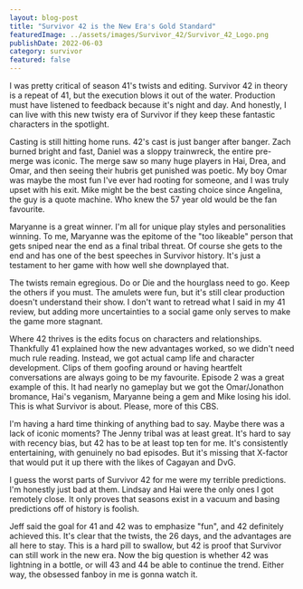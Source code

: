 ```yaml
---
layout: blog-post
title: "Survivor 42 is the New Era's Gold Standard"
featuredImage: ../assets/images/Survivor_42/Survivor_42_Logo.png
publishDate: 2022-06-03
category: survivor
featured: false
---
```


I was pretty critical of season 41's twists and editing. Survivor 42 in theory is a repeat of 41, but the execution blows it out of the water. Production must have listened to feedback because it's night and day. And honestly, I can live with this new twisty era of Survivor if they keep these fantastic characters in the spotlight.

Casting is still hitting home runs. 42's cast is just banger after banger. Zach burned bright and fast, Daniel was a sloppy trainwreck, the entire pre-merge was iconic. The merge saw so many huge players in Hai, Drea, and Omar, and then seeing their hubris get punished was poetic. My boy Omar was maybe the most fun I've ever had rooting for someone, and I was truly upset with his exit. Mike might be the best casting choice since Angelina, the guy is a quote machine. Who knew the 57 year old would be the fan favourite.

Maryanne is a great winner. I'm all for unique play styles and personalities winning. To me, Maryanne was the epitome of the "too likeable" person that gets sniped near the end as a final tribal threat. Of course she gets to the end and has one of the best speeches in Survivor history. It's just a testament to her game with how well she downplayed that. 

The twists remain egregious. Do or Die and the hourglass need to go. Keep the others if you must. The amulets were fun, but it's still clear production doesn't understand their show.  I don't want to retread what I said in my 41 review, but adding more uncertainties to a social game only serves to make the game more stagnant.

Where 42 thrives is the edits focus on characters and relationships. Thankfully 41 explained how the new advantages worked, so we didn't need much rule reading. Instead, we got actual camp life and character development. Clips of them goofing around or having heartfelt conversations are always going to be my favourite. Episode 2 was a great example of this. It had nearly no gameplay but we got the Omar/Jonathon bromance, Hai's veganism, Maryanne being a gem and Mike losing his idol. This is what Survivor is about. Please, more of this CBS.

I'm having a hard time thinking of anything bad to say. Maybe there was a lack of iconic moments? The Jenny tribal was at least great. It's hard to say with recency bias, but 42 has to be at least top ten for me. It's consistently entertaining, with genuinely no bad episodes. But it's missing that X-factor that would put it up there with the likes of Cagayan and DvG.

I guess the worst parts of Survivor 42 for me were my terrible predictions. I'm honestly just bad at them. Lindsay and Hai were the only ones I got remotely close. It only proves that seasons exist in a vacuum and basing predictions off of history is foolish.

Jeff said the goal for 41 and 42 was to emphasize "fun", and 42 definitely achieved this. It's clear that the twists, the 26 days, and the advantages are all here to stay. This is a hard pill to swallow, but 42 is proof that Survivor can still work in the new era. Now the big question is whether 42 was lightning in a bottle, or will 43 and 44 be able to continue the trend. Either way, the obsessed fanboy in me is gonna watch it.

